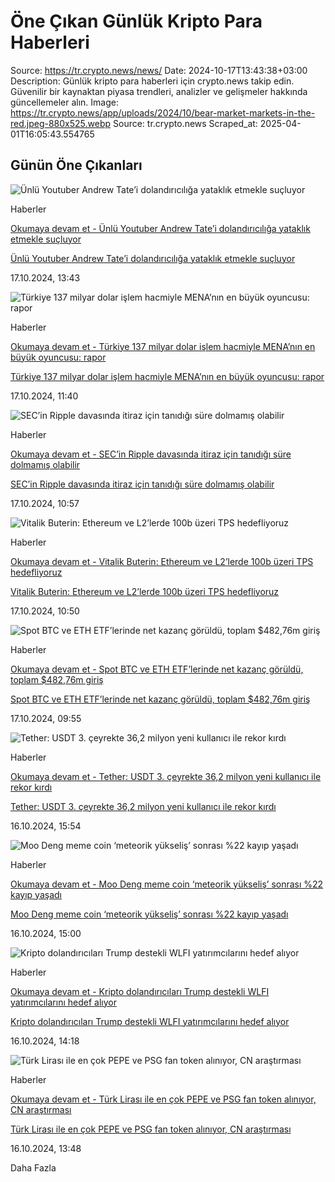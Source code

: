 # Öne Çıkan Günlük Kripto Para Haberleri

Source: https://tr.crypto.news/news/
Date: 2024-10-17T13:43:38+03:00
Description: Günlük kripto para haberleri için crypto.news takip edin. Güvenilir bir kaynaktan piyasa trendleri, analizler ve gelişmeler hakkında güncellemeler alın.
Image: https://tr.crypto.news/app/uploads/2024/10/bear-market-markets-in-the-red.jpeg-880x525.webp
Source: tr.crypto.news
Scraped_at: 2025-04-01T16:05:43.554765

##  Günün Öne Çıkanları 

![Ünlü Youtuber Andrew Tate’i dolandırıcılığa yataklık etmekle suçluyor](https://tr.crypto.news/app/uploads/2024/10/bear-market-markets-in-the-red.jpeg-880x525.webp)

Haberler

[ Okumaya devam et - Ünlü Youtuber Andrew Tate’i dolandırıcılığa yataklık etmekle suçluyor ](https://tr.crypto.news/unlu-youtuber-andrew-tatei-dolandiriciliga-yataklik-etmekle-sucluyor/)

[ Ünlü Youtuber Andrew Tate’i dolandırıcılığa yataklık etmekle suçluyor ](https://tr.crypto.news/unlu-youtuber-andrew-tatei-dolandiriciliga-yataklik-etmekle-sucluyor/)

17.10.2024, 13:43 

![Türkiye 137 milyar dolar işlem hacmiyle MENA’nın en büyük oyuncusu: rapor](https://tr.crypto.news/app/uploads/2024/10/crypto-news-Turkey-trading-chart-option07-880x525.webp)

Haberler

[ Okumaya devam et - Türkiye 137 milyar dolar işlem hacmiyle MENA’nın en büyük oyuncusu: rapor ](https://tr.crypto.news/turkiye-137-milyar-dolar-islem-hacmiyle-menanin-en-buyuk-oyuncusu-rapor/)

[ Türkiye 137 milyar dolar işlem hacmiyle MENA’nın en büyük oyuncusu: rapor ](https://tr.crypto.news/turkiye-137-milyar-dolar-islem-hacmiyle-menanin-en-buyuk-oyuncusu-rapor/)

17.10.2024, 11:40 

![SEC’in Ripple davasında itiraz için tanıdığı süre dolmamış olabilir](https://tr.crypto.news/app/uploads/2024/10/crypto-news-ripple-sign-blurry-background-low-poly-styl-880x525.webp)

Haberler

[ Okumaya devam et - SEC’in Ripple davasında itiraz için tanıdığı süre dolmamış olabilir ](https://tr.crypto.news/secin-ripple-davasinda-itiraz-icin-tanidigi-sure-sona-mi-erdi/)

[ SEC’in Ripple davasında itiraz için tanıdığı süre dolmamış olabilir ](https://tr.crypto.news/secin-ripple-davasinda-itiraz-icin-tanidigi-sure-sona-mi-erdi/)

17.10.2024, 10:57 

![Vitalik Buterin: Ethereum ve L2’lerde 100b üzeri TPS hedefliyoruz](https://tr.crypto.news/app/uploads/2024/10/crypto-news-Vitalik-Buterin-front-portrait-blockchain-background-low-poly-style-880x525.webp)

Haberler

[ Okumaya devam et - Vitalik Buterin: Ethereum ve L2’lerde 100b üzeri TPS hedefliyoruz ](https://tr.crypto.news/vitalik-buterin-ethereum-ve-l2lerde-100b-uzeri-tps-hedefliyoruz/)

[ Vitalik Buterin: Ethereum ve L2’lerde 100b üzeri TPS hedefliyoruz ](https://tr.crypto.news/vitalik-buterin-ethereum-ve-l2lerde-100b-uzeri-tps-hedefliyoruz/)

17.10.2024, 10:50 

![Spot BTC ve ETH ETF’lerinde net kazanç görüldü, toplam $482,76m giriş](https://tr.crypto.news/app/uploads/2024/10/crypto-news-Bitcoin-Ethereum-trading-chart-option01-1380x820-1-880x523.webp)

Haberler

[ Okumaya devam et - Spot BTC ve ETH ETF’lerinde net kazanç görüldü, toplam $482,76m giriş ](https://tr.crypto.news/spot-btc-ve-eth-etflerinde-net-kazanc-goruldu-toplam-482-76m-giris/)

[ Spot BTC ve ETH ETF’lerinde net kazanç görüldü, toplam $482,76m giriş ](https://tr.crypto.news/spot-btc-ve-eth-etflerinde-net-kazanc-goruldu-toplam-482-76m-giris/)

17.10.2024, 09:55 

![Tether: USDT 3. çeyrekte 36,2 milyon yeni kullanıcı ile rekor kırdı](https://tr.crypto.news/app/uploads/2024/10/Tether-Launches-USDt-On-Kava01.png-880x525.webp)

Haberler

[ Okumaya devam et - Tether: USDT 3. çeyrekte 36,2 milyon yeni kullanıcı ile rekor kırdı ](https://tr.crypto.news/tether-usdt-3-ceyrekte-362-milyon-yeni-kullanici-ile-rekor-kirdi/)

[ Tether: USDT 3. çeyrekte 36,2 milyon yeni kullanıcı ile rekor kırdı ](https://tr.crypto.news/tether-usdt-3-ceyrekte-362-milyon-yeni-kullanici-ile-rekor-kirdi/)

16.10.2024, 15:54 

![Moo Deng meme coin ‘meteorik yükseliş’ sonrası %22 kayıp yaşadı](https://tr.crypto.news/app/uploads/2024/10/crypto-news-meme-coin-Pepe-option01-1380x820-1-880x523.webp)

Haberler

[ Okumaya devam et - Moo Deng meme coin ‘meteorik yükseliş’ sonrası %22 kayıp yaşadı ](https://tr.crypto.news/moo-deng-meme-coin-meteorik-yukselis-sonrasi-22-kayip-yasadi/)

[ Moo Deng meme coin ‘meteorik yükseliş’ sonrası %22 kayıp yaşadı ](https://tr.crypto.news/moo-deng-meme-coin-meteorik-yukselis-sonrasi-22-kayip-yasadi/)

16.10.2024, 15:00 

![Kripto dolandırıcıları Trump destekli WLFI yatırımcılarını hedef alıyor](https://tr.crypto.news/app/uploads/2024/10/crypto-news-hacker-option01-880x525.webp)

Haberler

[ Okumaya devam et - Kripto dolandırıcıları Trump destekli WLFI yatırımcılarını hedef alıyor ](https://tr.crypto.news/kripto-dolandiricilari-trump-destekli-wlfi-yatirimcilarini-hedef-aliyor/)

[ Kripto dolandırıcıları Trump destekli WLFI yatırımcılarını hedef alıyor ](https://tr.crypto.news/kripto-dolandiricilari-trump-destekli-wlfi-yatirimcilarini-hedef-aliyor/)

16.10.2024, 14:18 

![Türk Lirası ile en çok PEPE ve PSG fan token alınıyor, CN araştırması](https://tr.crypto.news/app/uploads/2024/10/crypto-news-Turkish-lira-optionb03-880x525.webp)

Haberler

[ Okumaya devam et - Türk Lirası ile en çok PEPE ve PSG fan token alınıyor, CN araştırması ](https://tr.crypto.news/turk-lirasi-ile-en-cok-pepe-ve-psg-fan-token-aliniyor-cn-arastirmasi/)

[ Türk Lirası ile en çok PEPE ve PSG fan token alınıyor, CN araştırması ](https://tr.crypto.news/turk-lirasi-ile-en-cok-pepe-ve-psg-fan-token-aliniyor-cn-arastirmasi/)

16.10.2024, 13:48 

Daha Fazla
